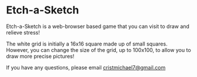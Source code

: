 # Etch-a-Sketch

Etch-a-Sketch is a web-browser based game that you can visit to draw and relieve stress!

The white grid is initially a 16x16 square made up of small squares. However, you can
change the size of the grid, up to 100x100, to allow you to draw more precise pictures!

If you have any questions, please email cristmichael7@gmail.com
